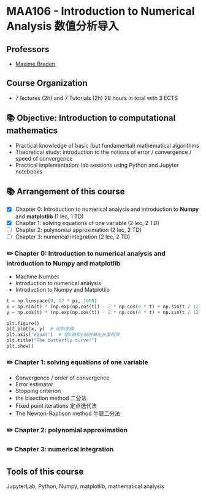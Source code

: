 # MAA106 - Introduction to Numerical Analysis 数值分析导入

## Professors
- [Maxime Breden](https://sites.google.com/site/maximebreden/)

## Course Organization
- 7 lectures (2h) and 7 Tutorials (2h) 28 hours in total with 3 ECTS

## 📚 Objective: Introduction to computational mathematics
* Practical knowledge of basic (but fundamental) mathematical algorithms
* Theoretical study: introduction to the notions of error / convergence / speed of convergence
* Practical implementation: lab sessions using Python and Jupyter notebooks

## 📚 Arrangement of this course

* [x] Chapter 0: Introduction to numerical analysis and introduction to **Numpy** and **matplotlib** (1 lec, 1 TD)
* [x] Chapter 1: solving equations of one variable (2 lec, 2 TD)
* [ ] Chapter 2: polynomial approximation (2 lec, 2 TD)
* [ ] Chapter 3: numerical integration (2 lec, 2 TD)

### ✏️  Chapter 0: Introduction to numerical analysis and introduction to **Numpy** and **matplotlib**
- Machine Number
- Introduction to numerical analysis
- Introduction to Numpy and Matplotlib

```python
t = np.linspace(0, 12 * pi, 1000)
x = np.sin(t) * (np.exp(np.cos(t)) - 2 * np.cos(4 * t) + np.sin(t / 12))
y = np.cos(t) * (np.exp(np.cos(t)) - 2 * np.cos(4 * t) + np.sin(t / 12))

plt.figure()
plt.plot(x, y)  # 绘制图像
plt.axis('equal')  # 使x轴和y轴的单位长度相等
plt.title("The butterfly curve!")
plt.show()
```


### ✏️  Chapter 1: solving equations of one variable
- Convergence / order of convergence
- Error estimator
- Stopping criterion
- the bisection method 二分法
- Fixed point iterations 定点迭代法
- The Newton-Raphson method 牛顿二分法

### ✏️  Chapter 2: polynomial approximation
### ✏️  Chapter 3: numerical integration

## Tools of this course
JupyterLab, Python, Numpy, matplotlib, mathematical analysis

